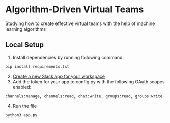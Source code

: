 # Algorithm-Driven Virtual Teams
Studying how to create effective virtual teams with the help of machine learning algorithms

## Local Setup 
1. Install dependencies by running following command:
```
pip install requirements.txt
```
2. [Create a new Slack app for your workspace](https://api.slack.com/apps)
3. Add the token for your app to config.py with the following OAuth scopes enabled:
```
channels:manage, channels:read, chat:write, groups:read, groups:write
```
4. Run the file
```
python3 app.py
```
